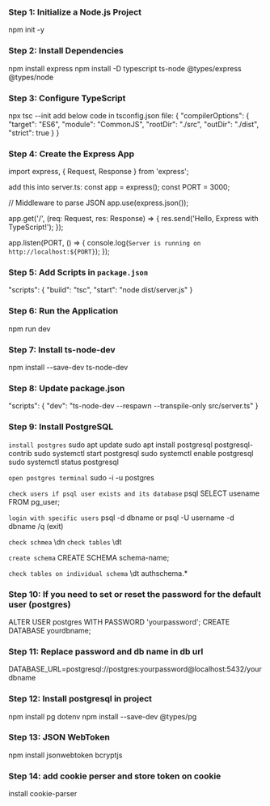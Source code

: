 ### Step 1: Initialize a Node.js Project  
npm init -y

### Step 2: Install Dependencies  
npm install express
npm install -D typescript ts-node @types/express @types/node

### Step 3: Configure TypeScript  
npx tsc --init
add below code in tsconfig.json file:
{
  "compilerOptions": {
    "target": "ES6",
    "module": "CommonJS",
    "rootDir": "./src",
    "outDir": "./dist",
    "strict": true
  }
}

### Step 4: Create the Express App  
import express, { Request, Response } from 'express';

add this into server.ts: 
const app = express();
const PORT = 3000;

// Middleware to parse JSON
app.use(express.json());

app.get('/', (req: Request, res: Response) => {
  res.send('Hello, Express with TypeScript!');
});

app.listen(PORT, () => {
  console.log(`Server is running on http://localhost:${PORT}`);
});

### Step 5: Add Scripts in `package.json`  
"scripts": {
  "build": "tsc",
  "start": "node dist/server.js"
}

### Step 6: Run the Application  
npm run dev

### Step 7: Install ts-node-dev
npm install --save-dev ts-node-dev

### Step 8: Update package.json
"scripts": {
  "dev": "ts-node-dev --respawn --transpile-only src/server.ts"
}

### Step 9: Install PostgreSQL

`install postgres` 
sudo apt update
sudo apt install postgresql postgresql-contrib
sudo systemctl start postgresql
sudo systemctl enable postgresql
sudo systemctl status postgresql

`open postgres terminal`
sudo -i -u postgres

`check users if psql user exists and its database`
psql
SELECT usename FROM pg_user; 

`login with specific users`
psql -d dbname or psql -U username -d dbname
/q (exit)

`check schmea`
\dn
`check tables`
\dt

`create schema`
CREATE SCHEMA schema-name;

`check tables on individual schema`
\dt authschema.*

### Step 10: If you need to set or reset the password for the default user (postgres)
ALTER USER postgres WITH PASSWORD 'yourpassword';
CREATE DATABASE yourdbname;

### Step 11: Replace password and db name in db url
DATABASE_URL=postgresql://postgres:yourpassword@localhost:5432/yourdbname

### Step 12: Install postgresql in project
npm install pg dotenv
npm install --save-dev @types/pg

### Step 13: JSON WebToken
npm install jsonwebtoken bcryptjs

### Step 14: add cookie perser and store token on cookie
install cookie-parser
